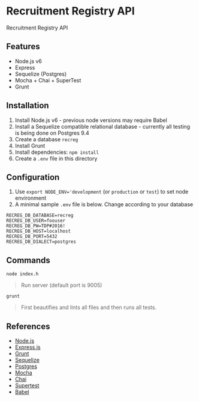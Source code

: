 # Recruitment Registry API

Recruitment Registry API

## Features

- Node.js v6
- Express
- Sequelize (Postgres)
- Mocha + Chai + SuperTest
- Grunt

## Installation

1. Install Node.js v6 - previous node versions may require Babel
2. Install a Sequelize compatible relational database - currently all testing is being done on Postgres 9.4
3. Create a database `recreg`
4. Install Grunt
5. Install dependencies: `npm install`
6. Create a `.env` file in this directory

## Configuration

1. Use `export NODE_ENV='development` (or `production` or `test`) to set node environment
2. A minimal sample `.env` file is below.  Change according to your database
```
RECREG_DB_DATABASE=recreg
RECREG_DB_USER=foouser
RECREG_DB_PW=TDP#2016!
RECREG_DB_HOST=localhost
RECREG_DB_PORT=5432
RECREG_DB_DIALECT=postgres
```

## Commands

`node index.h`

> Run server (default port is 9005)

`grunt`

> First beautifies and lints all files and then runs all tests.

## References

- [Node.js](https://nodejs.org/en/)
- [Express.js](https://expressjs.com/)
- [Grunt](http://gruntjs.com/)
- [Sequelize](http://docs.sequelizejs.com/en/v3/)
- [Postgres](https://www.postgresql.org/)
- [Mocha](http://mochajs.org/)
- [Chai](http://chaijs.com/)
- [Supertest](https://github.com/visionmedia/supertest)
- [Babel](http://babeljs.io/)
